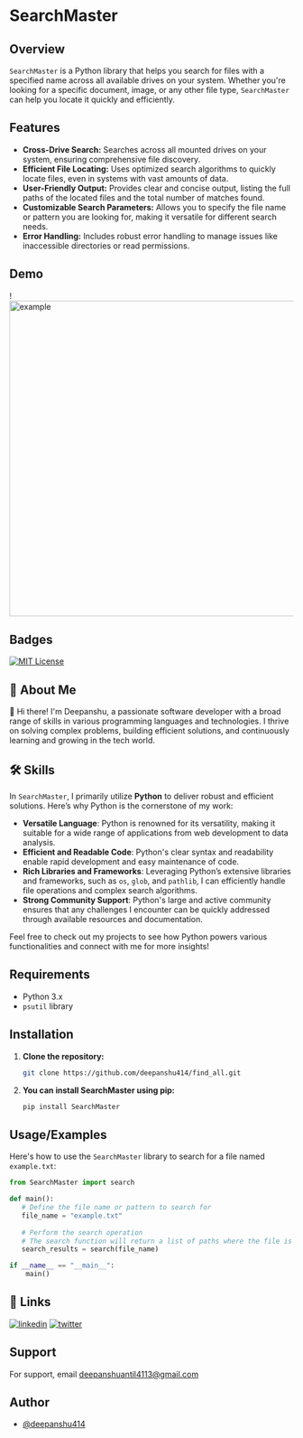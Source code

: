 # SearchMaster

## Overview

`SearchMaster` is a Python library that helps you search for files with a specified name across all available drives on your system. Whether you're looking for a specific document, image, or any other file type, `SearchMaster` can help you locate it quickly and efficiently.

## Features

- **Cross-Drive Search:** Searches across all mounted drives on your system, ensuring comprehensive file discovery.
- **Efficient File Locating:** Uses optimized search algorithms to quickly locate files, even in systems with vast amounts of data.
- **User-Friendly Output:** Provides clear and concise output, listing the full paths of the located files and the total number of matches found.
- **Customizable Search Parameters:** Allows you to specify the file name or pattern you are looking for, making it versatile for different search needs.
- **Error Handling:**  Includes robust error handling to manage issues like inaccessible directories or read permissions.

## Demo

!<img width="559" alt="example" src="https://github.com/user-attachments/assets/ec60461c-0df7-4fbd-b2b6-cd4c367d8406">

## Badges
[![MIT License](https://img.shields.io/badge/License-MIT-green.svg)](https://github.com/deepanshu414/find_all/blob/main/Licence.txt)



## 🚀 About Me

👋 Hi there! I'm Deepanshu, a passionate software developer with a broad range of skills in various programming languages and technologies. I thrive on solving complex problems, building efficient solutions, and continuously learning and growing in the tech world.

## 🛠 Skills

In `SearchMaster`, I primarily utilize **Python** to deliver robust and efficient solutions. Here’s why Python is the cornerstone of my work:

- **Versatile Language**: Python is renowned for its versatility, making it suitable for a wide range of applications from web development to data analysis.
- **Efficient and Readable Code**: Python's clear syntax and readability enable rapid development and easy maintenance of code.
- **Rich Libraries and Frameworks**: Leveraging Python’s extensive libraries and frameworks, such as `os`, `glob`, and `pathlib`, I can efficiently handle file operations and complex search algorithms.
- **Strong Community Support**: Python's large and active community ensures that any challenges I encounter can be quickly addressed through available resources and documentation.

Feel free to check out my projects to see how Python powers various functionalities and connect with me for more insights!


## Requirements

- Python 3.x
- `psutil` library

## Installation

1. **Clone the repository:**

   ```sh
   git clone https://github.com/deepanshu414/find_all.git
   ```
2. **You can install SearchMaster using pip:**

   ```sh
   pip install SearchMaster

   ```

## Usage/Examples

Here's how to use the `SearchMaster` library to search for a file named `example.txt`:

```python
from SearchMaster import search

def main():
   # Define the file name or pattern to search for
   file_name = "example.txt"
   
   # Perform the search operation
   # The search function will return a list of paths where the file is located
   search_results = search(file_name)

if __name__ == "__main__":
    main()

```

## 🔗 Links
[![linkedin](https://img.shields.io/badge/linkedin-0A66C2?style=for-the-badge&logo=linkedin&logoColor=white)](https://www.linkedin.com/in/deepanshu-antil-865508263)
[![twitter](https://img.shields.io/badge/twitter-1DA1F2?style=for-the-badge&logo=twitter&logoColor=white)](https://x.com/DeepanshuA80670)


## Support

For support, email deepanshuantil4113@gmail.com


## Author

- [@deepanshu414](https://github.com/deepanshu414)



   
